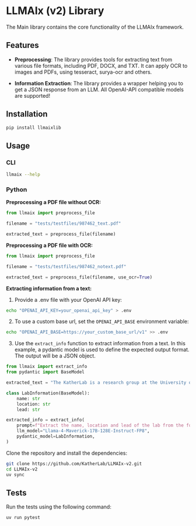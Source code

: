 # LLMAIx (v2) Library

The Main library contains the core functionality of the LLMAIx framework.

## Features

- **Preprocessing**: The library provides tools for extracting text from various file formats, including PDF, DOCX, and TXT. It can apply OCR to images and PDFs, using tesseract, surya-ocr and others.

- **Information Extraction**: The library provides a wrapper helping you to get a JSON response from an LLM. All OpenAI-API compatible models are supported!

## Installation

```bash
pip install llmaixlib
```

## Usage

### CLI

```bash
llmaix --help
```

### Python

**Preprocessing a PDF file without OCR:**
```python
from llmaix import preprocess_file

filename = "tests/testfiles/987462_text.pdf"

extracted_text = preprocess_file(filename)
```

**Preprocessing a PDF file with OCR:**
```python
from llmaix import preprocess_file

filename = "tests/testfiles/987462_notext.pdf"

extracted_text = preprocess_file(filename, use_ocr=True)
```

**Extracting information from a text:**

1. Provide a .env file with your OpenAI API key:
```bash
echo "OPENAI_API_KEY=your_openai_api_key" > .env
```
2. To use a custom base url, set the `OPENAI_API_BASE` environment variable:
```bash
echo "OPENAI_API_BASE=https://your_custom_base_url/v1" >> .env
```

3. Use the `extract_info` function to extract information from a text. In this example, a pydantic model is used to define the expected output format. The output will be a JSON object.
```python
from llmaix import extract_info
from pydantic import BaseModel

extracted_text = "The KatherLab is a research group at the University of Technology Dresden, lead by Prof. Jakob N. Kather."

class LabInformation(BaseModel):
    name: str
    location: str
    lead: str

extracted_info = extract_info(
    prompt=f"Extract the name, location and lead of the lab from the following text: {extracted_text}",
    llm_model="Llama-4-Maverick-17B-128E-Instruct-FP8",
    pydantic_model=LabInformation,
)
```

Clone the repository and install the dependencies:
```bash
git clone https://github.com/KatherLab/LLMAIx-v2.git
cd LLMAIx-v2
uv sync
```

## Tests

Run the tests using the following command:

```bash
uv run pytest
```